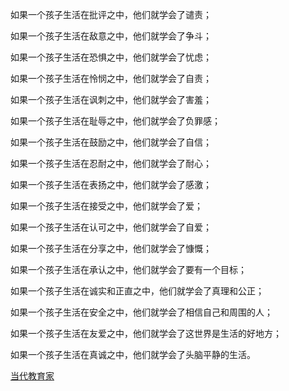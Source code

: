 
如果一个孩子生活在批评之中，他们就学会了谴责；

如果一个孩子生活在敌意之中，他们就学会了争斗；

如果一个孩子生活在恐惧之中，他们就学会了忧虑；

如果一个孩子生活在怜悯之中，他们就学会了自责；

如果一个孩子生活在讽刺之中，他们就学会了害羞；

如果一个孩子生活在耻辱之中，他们就学会了负罪感；

如果一个孩子生活在鼓励之中，他们就学会了自信；

如果一个孩子生活在忍耐之中，他们就学会了耐心；

如果一个孩子生活在表扬之中，他们就学会了感激；

如果一个孩子生活在接受之中，他们就学会了爱；

如果一个孩子生活在认可之中，他们就学会了自爱；

如果一个孩子生活在分享之中，他们就学会了慷慨；

如果一个孩子生活在承认之中，他们就学会了要有一个目标；

如果一个孩子生活在诚实和正直之中，他们就学会了真理和公正；

如果一个孩子生活在安全之中，他们就学会了相信自己和周围的人；

如果一个孩子生活在友爱之中，他们就学会了这世界是生活的好地方；

如果一个孩子生活在真诚之中，他们就学会了头脑平静的生活。

[当代教育家](http://www.sohu.com/a/123331425_227820#孩子-生活在-学会)
